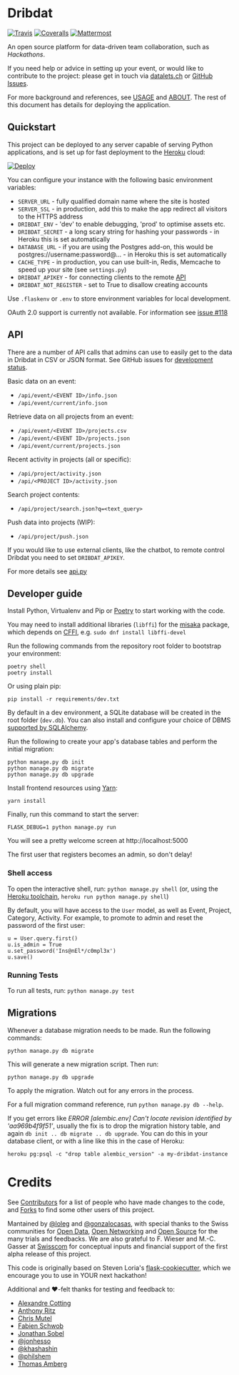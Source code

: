 # Dribdat

[![Travis](https://travis-ci.org/datalets/dribdat.svg?branch=master)](https://travis-ci.org/datalets/dribdat)
[![Coveralls](https://coveralls.io/repos/github/datalets/dribdat/badge.svg?branch=master)](https://coveralls.io/github/datalets/dribdat?branch=master)
[![Mattermost](https://img.shields.io/badge/Mattermost-chat-blue.svg)](https://team.opendata.ch/signup_user_complete/?id=74yuxwruaby9fpoukx9bmoxday)

An open source platform for data-driven team collaboration, such as *Hackathons*.

If you need help or advice in setting up your event, or would like to contribute to the project: please get in touch via [datalets.ch](https://datalets.ch) or [GitHub Issues](https://github.com/datalets/dribdat/issues).

For more background and references, see [USAGE](USAGE.md) and [ABOUT](ABOUT.md). The rest of this document has details for deploying the application.

## Quickstart

This project can be deployed to any server capable of serving Python applications, and is set up for fast deployment to the [Heroku](http://heroku.com) cloud:

[![Deploy](https://www.herokucdn.com/deploy/button.png)](https://heroku.com/deploy)

You can configure your instance with the following basic environment variables:

* `SERVER_URL` - fully qualified domain name where the site is hosted
* `SERVER_SSL` - in production, add this to make the app redirect all visitors to the HTTPS address
* `DRIBDAT_ENV` - 'dev' to enable debugging, 'prod' to optimise assets etc.
* `DRIBDAT_SECRET` - a long scary string for hashing your passwords - in Heroku this is set automatically
* `DATABASE_URL` - if you are using the Postgres add-on, this would be postgres://username:password@... - in Heroku this is set automatically
* `CACHE_TYPE` - in production, you can use built-in, Redis, Memcache to speed up your site (see `settings.py`)
* `DRIBDAT_APIKEY` - for connecting clients to the remote [API](#api)
* `DRIBDAT_NOT_REGISTER` - set to True to disallow creating accounts

Use `.flaskenv` or `.env` to store environment variables for local development.

OAuth 2.0 support is currently not available. For information see [issue #118](https://github.com/dataletsch/dribdat/issues/118)

## API

There are a number of API calls that admins can use to easily get to the data in Dribdat in CSV or JSON format. See GitHub issues for [development status](https://github.com/datalets/dribdat/issues?utf8=%E2%9C%93&q=is%3Aissue+is%3Aopen+API).

Basic data on an event:

- `/api/event/<EVENT ID>/info.json`
- `/api/event/current/info.json`

Retrieve data on all projects from an event:

- `/api/event/<EVENT ID>/projects.csv`
- `/api/event/<EVENT ID>/projects.json`
- `/api/event/current/projects.json`

Recent activity in projects (all or specific):

- `/api/project/activity.json`
- `/api/<PROJECT ID>/activity.json`

Search project contents:

- `/api/project/search.json?q=<text_query>`

Push data into projects (WIP):

- `/api/project/push.json`

If you would like to use external clients, like the chatbot, to remote control Dribdat you need to set `DRIBDAT_APIKEY`.

For more details see [api.py](dribdat/public/api.py)

## Developer guide

Install Python, Virtualenv and Pip or [Poetry](https://python-poetry.org/) to start working with the code.

You may need to install additional libraries (`libffi`) for the [misaka](http://misaka.61924.nl/) package, which depends on [CFFI](https://cffi.readthedocs.io/en/latest/installation.html#platform-specific-instructions), e.g. `sudo dnf install libffi-devel`

Run the following commands from the repository root folder to bootstrap your environment:

```
poetry shell
poetry install
```

Or using plain pip:

```
pip install -r requirements/dev.txt
```

By default in a dev environment, a SQLite database will be created in the root folder (`dev.db`). You can also install and configure your choice of DBMS [supported by SQLAlchemy](http://docs.sqlalchemy.org/en/rel_1_1/dialects/index.html).

Run the following to create your app's database tables and perform the initial migration:

```
python manage.py db init
python manage.py db migrate
python manage.py db upgrade
```

Install frontend resources using [Yarn](https://yarnpkg.com/en/docs/getting-started):

```
yarn install
```

Finally, run this command to start the server:

```
FLASK_DEBUG=1 python manage.py run
```

You will see a pretty welcome screen at http://localhost:5000

The first user that registers becomes an admin, so don't delay!

### Shell access

To open the interactive shell, run: `python manage.py shell` (or, using the [Heroku toolchain](https://devcenter.heroku.com/categories/command-line), `heroku run python manage.py shell`)

By default, you will have access to the `User` model, as well as Event, Project, Category, Activity. For example, to promote to admin and reset the password of the first user:

```
u = User.query.first()
u.is_admin = True
u.set_password('Ins@nEl*/c0mpl3x')
u.save()
```

### Running Tests

To run all tests, run: `python manage.py test`

## Migrations

Whenever a database migration needs to be made. Run the following commands:

```
python manage.py db migrate
```

This will generate a new migration script. Then run:

```
python manage.py db upgrade
```

To apply the migration. Watch out for any errors in the process.

For a full migration command reference, run `python manage.py db --help`.

If you get errors like *ERROR [alembic.env] Can't locate revision identified by 'aa969b4f9f51'*, usually the fix is to drop the migration history table, and again `db init .. db migrate .. db upgrade`. You can do this in your database client, or with a line like this in the case of Heroku:

`heroku pg:psql -c "drop table alembic_version" -a my-dribdat-instance`

# Credits

See [Contributors](https://github.com/dataletsch/dribdat/graphs/contributors) for a list of people who have made changes to the code, and [Forks](https://github.com/dataletsch/dribdat/network/members) to find some other users of this project.

Mantained by [@loleg](https://github.com/loleg) and [@gonzalocasas](https://github.com/gonzalocasas), with special thanks to the Swiss communities for [Open Data](https://opendata.ch), [Open Networking](https://opennetworkinfrastructure.org/) and [Open Source](https://dinacon.ch) for the many trials and feedbacks. We are also grateful to F. Wieser and M.-C. Gasser at [Swisscom](http://swisscom.com) for conceptual inputs and financial support of the first alpha release of this project.

This code is originally based on Steven Loria's [flask-cookiecutter](https://github.com/sloria/cookiecutter-flask), which we encourage you to use in YOUR next hackathon!

Additional and :heart:-felt thanks for testing and feedback to:

- [Alexandre Cotting](https://github.com/Cotting)
- [Anthony Ritz](https://github.com/RitzAnthony)
- [Chris Mutel](https://github.com/cmutel)
- [Fabien Schwob](https://github.com/jibaku)
- [Jonathan Sobel](https://github.com/JonathanSOBEL)
- [@jonhesso](https://github.com/jonHESSO)
- [@khashashin](https://github.com/khashashin)
- [@philshem](https://github.com/philshem)
- [Thomas Amberg](https://github.com/tamberg)
